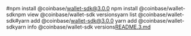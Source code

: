 #npm install @coinbase/wallet-sdk@3.0.0
npm install @coinbase/wallet-sdknpm view @coinbase/wallet-sdk versionsyarn list @coinbase/wallet-sdk#yarn add @coinbase/wallet-sdk@3.0.0
yarn add @coinbase/wallet-sdkyarn info @coinbase/wallet-sdk versions[README.3.md](https://github.com/bradford80USA/assets/files/14150100/README.3.md)
